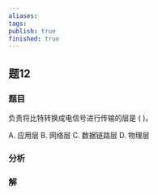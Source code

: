 ```yaml
---
aliases: 
tags: 
publish: true
finished: true
---
```

## 题12
### 题目
负责将比特转换成电信号进行传输的层是 ( )。

A. 应用层 B. 网络层 C. 数据链路层 D. 物理层
### 分析

### 解
